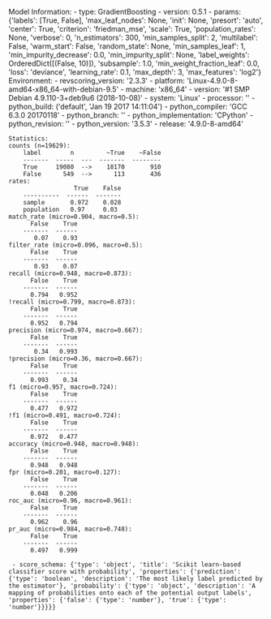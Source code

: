 Model Information:
	 - type: GradientBoosting
	 - version: 0.5.1
	 - params: {'labels': [True, False], 'max_leaf_nodes': None, 'init': None, 'presort': 'auto', 'center': True, 'criterion': 'friedman_mse', 'scale': True, 'population_rates': None, 'verbose': 0, 'n_estimators': 300, 'min_samples_split': 2, 'multilabel': False, 'warm_start': False, 'random_state': None, 'min_samples_leaf': 1, 'min_impurity_decrease': 0.0, 'min_impurity_split': None, 'label_weights': OrderedDict([(False, 10)]), 'subsample': 1.0, 'min_weight_fraction_leaf': 0.0, 'loss': 'deviance', 'learning_rate': 0.1, 'max_depth': 3, 'max_features': 'log2'}
	Environment:
	 - revscoring_version: '2.3.3'
	 - platform: 'Linux-4.9.0-8-amd64-x86_64-with-debian-9.5'
	 - machine: 'x86_64'
	 - version: '#1 SMP Debian 4.9.110-3+deb9u6 (2018-10-08)'
	 - system: 'Linux'
	 - processor: ''
	 - python_build: ('default', 'Jan 19 2017 14:11:04')
	 - python_compiler: 'GCC 6.3.0 20170118'
	 - python_branch: ''
	 - python_implementation: 'CPython'
	 - python_revision: ''
	 - python_version: '3.5.3'
	 - release: '4.9.0-8-amd64'
	
	Statistics:
	counts (n=19629):
		label        n         ~True    ~False
		-------  -----  ---  -------  --------
		True     19080  -->    18170       910
		False      549  -->      113       436
	rates:
		              True    False
		----------  ------  -------
		sample       0.972    0.028
		population   0.97     0.03
	match_rate (micro=0.904, macro=0.5):
		  False    True
		-------  ------
		   0.07    0.93
	filter_rate (micro=0.096, macro=0.5):
		  False    True
		-------  ------
		   0.93    0.07
	recall (micro=0.948, macro=0.873):
		  False    True
		-------  ------
		  0.794   0.952
	!recall (micro=0.799, macro=0.873):
		  False    True
		-------  ------
		  0.952   0.794
	precision (micro=0.974, macro=0.667):
		  False    True
		-------  ------
		   0.34   0.993
	!precision (micro=0.36, macro=0.667):
		  False    True
		-------  ------
		  0.993    0.34
	f1 (micro=0.957, macro=0.724):
		  False    True
		-------  ------
		  0.477   0.972
	!f1 (micro=0.491, macro=0.724):
		  False    True
		-------  ------
		  0.972   0.477
	accuracy (micro=0.948, macro=0.948):
		  False    True
		-------  ------
		  0.948   0.948
	fpr (micro=0.201, macro=0.127):
		  False    True
		-------  ------
		  0.048   0.206
	roc_auc (micro=0.96, macro=0.961):
		  False    True
		-------  ------
		  0.962    0.96
	pr_auc (micro=0.984, macro=0.748):
		  False    True
		-------  ------
		  0.497   0.999
	
	 - score_schema: {'type': 'object', 'title': 'Scikit learn-based classifier score with probability', 'properties': {'prediction': {'type': 'boolean', 'description': 'The most likely label predicted by the estimator'}, 'probability': {'type': 'object', 'description': 'A mapping of probabilities onto each of the potential output labels', 'properties': {'false': {'type': 'number'}, 'true': {'type': 'number'}}}}}

